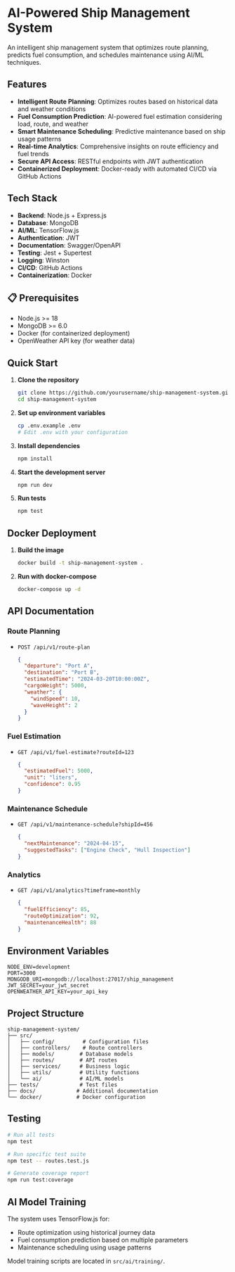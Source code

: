 # AI-Powered Ship Management System

An intelligent ship management system that optimizes route planning, predicts fuel consumption, and schedules maintenance using AI/ML techniques.

## Features

- **Intelligent Route Planning**: Optimizes routes based on historical data and weather conditions
- **Fuel Consumption Prediction**: AI-powered fuel estimation considering load, route, and weather
- **Smart Maintenance Scheduling**: Predictive maintenance based on ship usage patterns
- **Real-time Analytics**: Comprehensive insights on route efficiency and fuel trends
- **Secure API Access**: RESTful endpoints with JWT authentication
- **Containerized Deployment**: Docker-ready with automated CI/CD via GitHub Actions

## Tech Stack

- **Backend**: Node.js + Express.js
- **Database**: MongoDB
- **AI/ML**: TensorFlow.js
- **Authentication**: JWT
- **Documentation**: Swagger/OpenAPI
- **Testing**: Jest + Supertest
- **Logging**: Winston
- **CI/CD**: GitHub Actions
- **Containerization**: Docker

## 📋 Prerequisites

- Node.js >= 18
- MongoDB >= 6.0
- Docker (for containerized deployment)
- OpenWeather API key (for weather data)

## Quick Start

1. **Clone the repository**
   ```bash
   git clone https://github.com/yourusername/ship-management-system.git
   cd ship-management-system
   ```

2. **Set up environment variables**
   ```bash
   cp .env.example .env
   # Edit .env with your configuration
   ```

3. **Install dependencies**
   ```bash
   npm install
   ```

4. **Start the development server**
   ```bash
   npm run dev
   ```

5. **Run tests**
   ```bash
   npm test
   ```

## Docker Deployment

1. **Build the image**
   ```bash
   docker build -t ship-management-system .
   ```

2. **Run with docker-compose**
   ```bash
   docker-compose up -d
   ```

## API Documentation

### Route Planning
- `POST /api/v1/route-plan`
  ```json
  {
    "departure": "Port A",
    "destination": "Port B",
    "estimatedTime": "2024-03-20T10:00:00Z",
    "cargoWeight": 5000,
    "weather": {
      "windSpeed": 10,
      "waveHeight": 2
    }
  }
  ```

### Fuel Estimation
- `GET /api/v1/fuel-estimate?routeId=123`
  ```json
  {
    "estimatedFuel": 5000,
    "unit": "liters",
    "confidence": 0.95
  }
  ```

### Maintenance Schedule
- `GET /api/v1/maintenance-schedule?shipId=456`
  ```json
  {
    "nextMaintenance": "2024-04-15",
    "suggestedTasks": ["Engine Check", "Hull Inspection"]
  }
  ```

### Analytics
- `GET /api/v1/analytics?timeframe=monthly`
  ```json
  {
    "fuelEfficiency": 85,
    "routeOptimization": 92,
    "maintenanceHealth": 88
  }
  ```

## Environment Variables

```env
NODE_ENV=development
PORT=3000
MONGODB_URI=mongodb://localhost:27017/ship_management
JWT_SECRET=your_jwt_secret
OPENWEATHER_API_KEY=your_api_key
```

## Project Structure

```
ship-management-system/
├── src/
│   ├── config/         # Configuration files
│   ├── controllers/    # Route controllers
│   ├── models/        # Database models
│   ├── routes/        # API routes
│   ├── services/      # Business logic
│   ├── utils/         # Utility functions
│   └── ai/            # AI/ML models
├── tests/             # Test files
├── docs/             # Additional documentation
└── docker/           # Docker configuration
```

## Testing

```bash
# Run all tests
npm test

# Run specific test suite
npm test -- routes.test.js

# Generate coverage report
npm run test:coverage
```

## AI Model Training

The system uses TensorFlow.js for:
- Route optimization using historical journey data
- Fuel consumption prediction based on multiple parameters
- Maintenance scheduling using usage patterns

Model training scripts are located in `src/ai/training/`.

